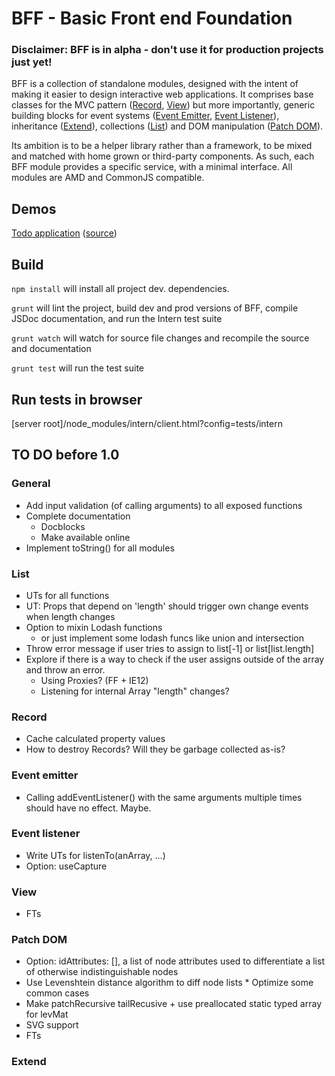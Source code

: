BFF - Basic Front end Foundation
================================
### Disclaimer: BFF is in alpha - don't use it for production projects just yet!

BFF is a collection of standalone modules, designed with the intent of making it easier to design interactive web applications. It comprises base classes for the MVC pattern ([Record](https://github.com/oskargustafsson/BFF/blob/master/src/record.js), [View](https://github.com/oskargustafsson/BFF/blob/master/src/view.js)) but more importantly, generic building blocks for event systems ([Event Emitter](https://github.com/oskargustafsson/BFF/blob/master/src/event-emitter.js), [Event Listener](https://github.com/oskargustafsson/BFF/blob/master/src/event-listener.js)), inheritance ([Extend](https://github.com/oskargustafsson/BFF/blob/master/src/extend.js)), collections ([List](https://github.com/oskargustafsson/BFF/blob/master/src/list.js)) and DOM manipulation ([Patch DOM](https://github.com/oskargustafsson/BFF/blob/master/src/patch-dom.js)).

Its ambition is to be a helper library rather than a framework, to be mixed and matched with home grown or third-party components. As such, each BFF module provides a specific service, with a minimal interface. All modules are AMD and CommonJS compatible.

Demos
-----
[Todo application](http://oskargustafsson.github.io/BFF-todos-example/) ([source](https://github.com/oskargustafsson/BFF-todos-example/))

Build
-----
`npm install` will install all project dev. dependencies.

`grunt` will lint the project, build dev and prod versions of BFF, compile JSDoc documentation, and run the Intern test suite

`grunt watch` will watch for source file changes and recompile the source and documentation

`grunt test` will run the test suite

Run tests in browser
--------------------
[server root]/node_modules/intern/client.html?config=tests/intern

TO DO before 1.0
----------------
### General
* Add input validation (of calling arguments) to all exposed functions
* Complete documentation
    * Docblocks
    * Make available online
* Implement toString() for all modules

### List
* UTs for all functions
* UT: Props that depend on 'length' should trigger own change events when length changes
* Option to mixin Lodash functions
    * or just implement some lodash funcs like union and intersection
* Throw error message if user tries to assign to list[-1] or list[list.length]
* Explore if there is a way to check if the user assigns outside of the array and throw an error.
    * Using Proxies? (FF + IE12)
    * Listening for internal Array "length" changes?

### Record
* Cache calculated property values
* How to destroy Records? Will they be garbage collected as-is?

### Event emitter
* Calling addEventListener() with the same arguments multiple times should have no effect. Maybe.

### Event listener
* Write UTs for listenTo(anArray, ...)
* Option: useCapture

### View
* FTs

### Patch DOM
* Option: idAttributes: [], a list of node attributes used to differentiate a list of otherwise indistinguishable nodes
* Use Levenshtein distance algorithm to diff node lists
		* Optimize some common cases
* Make patchRecursive tailRecusive + use preallocated static typed array for levMat
* SVG support
* FTs

### Extend
